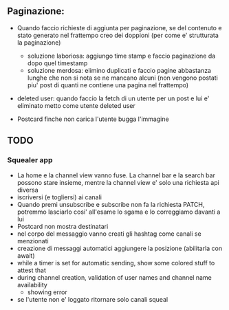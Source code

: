 ## Paginazione:

- Quando faccio richieste di aggiunta per paginazione, se del contenuto e stato generato nel frattempo creo dei doppioni (per come e' strutturata la paginazione)

  - soluzione laboriosa: aggiungo time stamp e faccio paginazione da dopo quel timestamp
  - soluzione merdosa: elimino duplicati e faccio pagine abbastanza lunghe che non si nota se ne mancano alcuni (non vengono postati piu' post di quanti ne contiene una pagina nel frattempo)

- deleted user: quando faccio la fetch di un utente per un post e lui e' eliminato metto come utente deleted user
- Postcard finche non carica l'utente bugga l'immagine

## TODO

### Squealer app

- La home e la channel view vanno fuse. La channel bar e la search bar possono stare insieme, mentre la channel view e' solo una richiesta api diversa
- iscriversi (e togliersi) ai canali
- Quando premi unsubscribe e subscribe non fa la richiesta PATCH, potremmo lasciarlo cosi' all'esame lo sgama e lo correggiamo davanti a lui
- Postcard non mostra destinatari
- nel corpo del messaggio vanno creati gli hashtag come canali se menzionati
- creazione di messaggi automatici aggiungere la posizione (abilitarla con await)
- while a timer is set for automatic sending, show some colored stuff to attest that
- during channel creation, validation of user names and channel name availability
  - showing error
- se l'utente non e' loggato ritornare solo canali squeal
